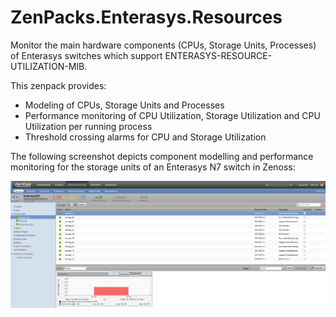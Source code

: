 # ZenPacks.Enterasys.Resources
Monitor the main hardware components (CPUs, Storage Units, Processes) of Enterasys switches which support ENTERASYS-RESOURCE-UTILIZATION-MIB. 

This zenpack provides:
- Modeling of CPUs, Storage Units and Processes
- Performance monitoring of CPU Utilization, Storage Utilization and CPU Utilization per running process
- Threshold crossing alarms for CPU and Storage Utilization

The following screenshot depicts component modelling and performance monitoring for the storage units of an Enterasys N7 switch in Zenoss:

![alt tag](/screenshots/enterasys_component_modelling.png)

